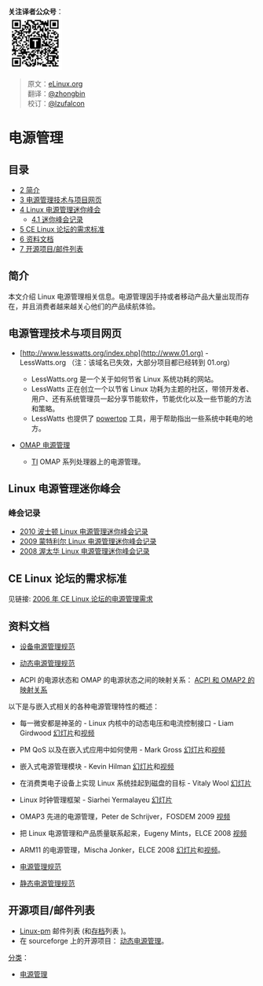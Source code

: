 **关注译者公众号**：
<br/>
<img src='../../../pic/tinylab-wechat.jpg' width='110px'/>
<br/>


> 原文：[eLinux.org](http://elinux.org/Power_Management)<br/>
> 翻译：[@zhongbin](https://github.com/qkhhyga)<br/>
> 校订：[@lzufalcon](https://github.com/lzufalcon)<br/>


# 电源管理



## 目录

-   [2 简介](#introduction)
-   [3 电源管理技术与项目网页](#power-management-technology-project-pages)
-   [4 Linux 电源管理迷你峰会](#linux-power-management-mini-summit)
    -   [4.1 迷你峰会记录](#mini-summit-notes)
-   [5 CE Linux 论坛的需求标准](#ce-linux-forum-standards)
-   [6 资料文档](#documents)
-   [7 开源项目/邮件列表](#open-source-projects-mailing-lists)


<span id="introduction"></span>

## 简介

本文介绍 Linux 电源管理相关信息。电源管理因手持或者移动产品大量出现而存在，并且消费者越来越关心他们的产品续航体验。

<span id="power-management-technology-project-pages"></span>

## 电源管理技术与项目网页

-   [http://www.lesswatts.org/index.php](http://www.01.org) - LessWatts.org （注：该域名已失效，大部分项目都已经转到 01.org）
    -   LessWatts.org 是一个关于如何节省 Linux 系统功耗的网站。
    -   LessWatts 正在创立一个以节省 Linux 功耗为主题的社区，带领开发者、用户、还有系统管理员一起分享节能软件，节能优化以及一些节能的方法和策略。
    -   LessWatts 也提供了 [powertop](https://01.org/powertop) 工具，用于帮助指出一些系统中耗电的地方。

-   [OMAP 电源管理](http://eLinux.org/OMAP_Power_Management "OMAP Power Management")
    -   [TI](http://eLinux.org/Texas_Instruments "Texas Instruments") OMAP 系列处理器上的电源管理。

<span id="linux-power-management-mini-summit"></span>

## Linux 电源管理迷你峰会

<span id="mini-summit-notes"></span>

### 峰会记录

-   [2010 波士顿 Linux 电源管理迷你峰会记录](http://lwn.net/Articles/400465/)
-   [2009 蒙特利尔 Linux 电源管理迷你峰会记录](http://lwn.net/Articles/345007/)
-   [2008 渥太华 Linux 电源管理迷你峰会记录](http://lwn.net/Articles/292447/)

<span id="ce-linux-forum-standards"></span>

## CE Linux 论坛的需求标准

见链接: [2006 年 CE Linux 论坛的电源管理需求](http://www.elinux.org/CELF_PM_Requirements_2006)

<span id="documents"></span>

## 资料文档

-   [设备电源管理规范](http://eLinux.org/Device_Power_Management_Specification "Device Power Management Specification")

-   [动态电源管理规范](http://eLinux.org/Dynamic_Power_Management_Specification "Dynamic Power Management Specification")

-   ACPI 的电源状态和 OMAP 的电源状态之间的映射关系： [ACPI 和 OMAP2 的映射关系](http://eLinux.org/images/0/02/Acpi-to-omap2-mapping.pdf "Acpi-to-omap2-mapping.pdf")

以下是与嵌入式相关的各种电源管理特性的概述：

-   每一微安都是神圣的 - Linux 内核中的动态电压和电流控制接口 - Liam Girdwood [幻灯片](http://www.celinux.org/elc08_presentations/regulator-api-celf.pdf)和[视频](http://free-electrons.com/pub/video/2008/elc/elc2008-liam-girdwood-every-microamp-is-sacred.ogg)

-   PM QoS 以及在嵌入式应用中如何使用 - Mark Gross [幻灯片](http://www.celinux.org/elc08_presentations/elc2008_pm_qos_slides.pdf)和[视频](http://free-electrons.com/pub/video/2008/elc/elc2008-mark-gross-power-management.ogg)

-   嵌入式电源管理模块 - Kevin Hilman  [幻灯片](http://www.celinux.org/elc08_presentations/PM_Building_Blocks1.pdf)和[视频](http://free-electrons.com/pub/video/2008/fosdem/fosdem2008-kevin-hilman-power-management.ogg)

-   在消费类电子设备上实现 Linux 系统挂起到磁盘的目标 - Vitaly Wool [幻灯片](http://tree.celinuxforum.org/CelfPubWiki/ELCEurope2007Presentations?action=AttachFile&do=view&target=std.pdf)

-   Linux 时钟管理框架 - Siarhei Yermalayeu [幻灯片](http://tree.celinuxforum.org/CelfPubWiki/ELCEurope2007Presentations?action=AttachFile&do=view&target=ELC_2007_Linux_clock_fmw.pdf)

-   OMAP3 先进的电源管理，Peter de Schrijver，FOSDEM 2009 [视频](http://free-electrons.com/pub/video/2009/fosdem/fosdem2009-schrijver-advanced-pm-omap3.ogv)

-   把 Linux 电源管理和产品质量联系起来，Eugeny Mints，ELCE 2008 [视频](http://free-electrons.com/pub/video/2008/elce/elce2008-mints-linux-pm-production-quality.ogv)

-   ARM11 的电源管理，Mischa Jonker，ELCE 2008 [幻灯片](http://tree.celinuxforum.org/CelfPubWiki/ELCEurope2008Presentations?action=AttachFile&do=get&target=MischaJonker_ARM11_power_management_CELF_ELC_2008.pdf)和[视频](http://free-electrons.com/pub/video/2008/elce/elce2008-jonker-power-management-arm11.ogv)。

-   [电源管理规范](http://eLinux.org/Power_Management_Specification "Power Management Specification")

-   [静态电源管理规范](http://eLinux.org/Static_Power_Management_Specification "Static Power Management Specification")

<span id="open-source-projects-mailing-lists"></span>

## 开源项目/邮件列表

-   [Linux-pm](https://lists.osdl.org/mailman/listinfo/linux-pm) 邮件列表 (和[存档](http://lists.osdl.org/pipermail/linux-pm/)列表 )。
-   在 sourceforge 上的开源项目： [动态电源管理](http://dynamicpower.sourceforge.net)。


[分类](http://eLinux.org/Special:Categories "Special:Categories")：

-   [电源管理](http://eLinux.org/Category:Power_Management "Category:Power Management")
